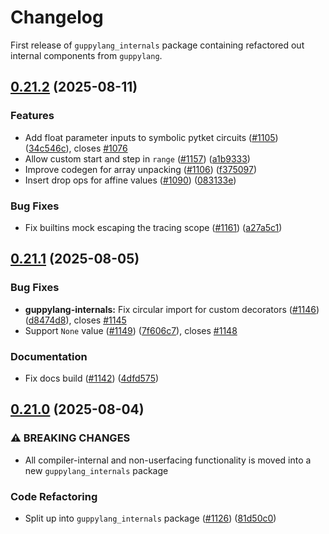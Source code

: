 # Changelog

First release of `guppylang_internals` package containing refactored out internal components
from `guppylang`.

## [0.21.2](https://github.com/CQCL/guppylang/compare/guppylang-internals-v0.21.1...guppylang-internals-v0.21.2) (2025-08-11)


### Features

* Add float parameter inputs to symbolic pytket circuits ([#1105](https://github.com/CQCL/guppylang/issues/1105)) ([34c546c](https://github.com/CQCL/guppylang/commit/34c546c3b5787beb839687fdbf4db8bc94f36c4a)), closes [#1076](https://github.com/CQCL/guppylang/issues/1076)
* Allow custom start and step in `range` ([#1157](https://github.com/CQCL/guppylang/issues/1157)) ([a1b9333](https://github.com/CQCL/guppylang/commit/a1b9333712c74270d5efaaa72f83d6b09047c068))
* Improve codegen for array unpacking ([#1106](https://github.com/CQCL/guppylang/issues/1106)) ([f375097](https://github.com/CQCL/guppylang/commit/f3750973a719b03d27668a3ae39f58c8424deffc))
* Insert drop ops for affine values ([#1090](https://github.com/CQCL/guppylang/issues/1090)) ([083133e](https://github.com/CQCL/guppylang/commit/083133e809873fce265bb78547fc3e519cb66ea1))


### Bug Fixes

* Fix builtins mock escaping the tracing scope ([#1161](https://github.com/CQCL/guppylang/issues/1161)) ([a27a5c1](https://github.com/CQCL/guppylang/commit/a27a5c19560d76e46678f846476ea86e873ac8ac))

## [0.21.1](https://github.com/CQCL/guppylang/compare/guppylang-internals-v0.21.0...guppylang-internals-v0.21.1) (2025-08-05)


### Bug Fixes

* **guppylang-internals:** Fix circular import for custom decorators ([#1146](https://github.com/CQCL/guppylang/issues/1146)) ([d8474d8](https://github.com/CQCL/guppylang/commit/d8474d8af3d394275268cd3d0754ff06ecb9bcc2)), closes [#1145](https://github.com/CQCL/guppylang/issues/1145)
* Support `None` value ([#1149](https://github.com/CQCL/guppylang/issues/1149)) ([7f606c7](https://github.com/CQCL/guppylang/commit/7f606c778d98312a0d1c4a9c7a27448c24d80585)), closes [#1148](https://github.com/CQCL/guppylang/issues/1148)


### Documentation

* Fix docs build ([#1142](https://github.com/CQCL/guppylang/issues/1142)) ([4dfd575](https://github.com/CQCL/guppylang/commit/4dfd575bcdfdf1e2db4e61f2f406fff27e0c08f7))

## [0.21.0](https://github.com/CQCL/guppylang/compare/guppylang-internals-v0.20.0...guppylang-internals-v0.21.0) (2025-08-04)


### ⚠ BREAKING CHANGES

* All compiler-internal and non-userfacing functionality is moved into a new `guppylang_internals` package

### Code Refactoring

* Split up into `guppylang_internals` package ([#1126](https://github.com/CQCL/guppylang/issues/1126)) ([81d50c0](https://github.com/CQCL/guppylang/commit/81d50c0a24f55eca48d62e4b0275ef2126c5e626))
